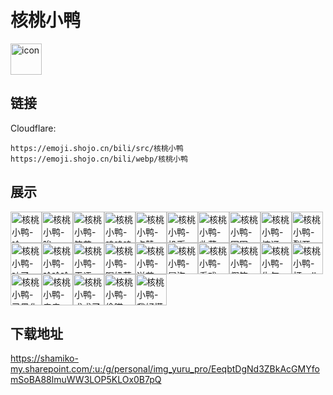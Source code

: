 # 核桃小鸭
<img src="https://emoji.shojo.cn/bili/src/核桃小鸭/icon.png" width="50" height="50" alt="icon">

## 链接
Cloudflare:
```
https://emoji.shojo.cn/bili/src/核桃小鸭
https://emoji.shojo.cn/bili/webp/核桃小鸭
```
## 展示
<img src="https://emoji.shojo.cn/bili/src/核桃小鸭/核桃小鸭-啥.png" width="50" height="50" alt="核桃小鸭-啥"><img src="https://emoji.shojo.cn/bili/src/核桃小鸭/核桃小鸭-唉.png" width="50" height="50" alt="核桃小鸭-唉"><img src="https://emoji.shojo.cn/bili/src/核桃小鸭/核桃小鸭-笔芯.png" width="50" height="50" alt="核桃小鸭-笔芯"><img src="https://emoji.shojo.cn/bili/src/核桃小鸭/核桃小鸭-呜呜呜.png" width="50" height="50" alt="核桃小鸭-呜呜呜"><img src="https://emoji.shojo.cn/bili/src/核桃小鸭/核桃小鸭-点赞.png" width="50" height="50" alt="核桃小鸭-点赞"><img src="https://emoji.shojo.cn/bili/src/核桃小鸭/核桃小鸭-投币.png" width="50" height="50" alt="核桃小鸭-投币"><img src="https://emoji.shojo.cn/bili/src/核桃小鸭/核桃小鸭-收藏.png" width="50" height="50" alt="核桃小鸭-收藏"><img src="https://emoji.shojo.cn/bili/src/核桃小鸭/核桃小鸭-困困.png" width="50" height="50" alt="核桃小鸭-困困"><img src="https://emoji.shojo.cn/bili/src/核桃小鸭/核桃小鸭-惊讶.png" width="50" height="50" alt="核桃小鸭-惊讶"><img src="https://emoji.shojo.cn/bili/src/核桃小鸭/核桃小鸭-裂开.png" width="50" height="50" alt="核桃小鸭-裂开"><img src="https://emoji.shojo.cn/bili/src/核桃小鸭/核桃小鸭-吐了.png" width="50" height="50" alt="核桃小鸭-吐了"><img src="https://emoji.shojo.cn/bili/src/核桃小鸭/核桃小鸭-哈哈哈.png" width="50" height="50" alt="核桃小鸭-哈哈哈"><img src="https://emoji.shojo.cn/bili/src/核桃小鸭/核桃小鸭-无语.png" width="50" height="50" alt="核桃小鸭-无语"><img src="https://emoji.shojo.cn/bili/src/核桃小鸭/核桃小鸭-喝奶茶.png" width="50" height="50" alt="核桃小鸭-喝奶茶"><img src="https://emoji.shojo.cn/bili/src/核桃小鸭/核桃小鸭-送花.png" width="50" height="50" alt="核桃小鸭-送花"><img src="https://emoji.shojo.cn/bili/src/核桃小鸭/核桃小鸭-冒泡.png" width="50" height="50" alt="核桃小鸭-冒泡"><img src="https://emoji.shojo.cn/bili/src/核桃小鸭/核桃小鸭-看戏.png" width="50" height="50" alt="核桃小鸭-看戏"><img src="https://emoji.shojo.cn/bili/src/核桃小鸭/核桃小鸭-假笑.png" width="50" height="50" alt="核桃小鸭-假笑"><img src="https://emoji.shojo.cn/bili/src/核桃小鸭/核桃小鸭-生气.png" width="50" height="50" alt="核桃小鸭-生气"><img src="https://emoji.shojo.cn/bili/src/核桃小鸭/核桃小鸭-打call.png" width="50" height="50" alt="核桃小鸭-打call"><img src="https://emoji.shojo.cn/bili/src/核桃小鸭/核桃小鸭-已黑化.png" width="50" height="50" alt="核桃小鸭-已黑化"><img src="https://emoji.shojo.cn/bili/src/核桃小鸭/核桃小鸭-亲亲.png" width="50" height="50" alt="核桃小鸭-亲亲"><img src="https://emoji.shojo.cn/bili/src/核桃小鸭/核桃小鸭-求求了.png" width="50" height="50" alt="核桃小鸭-求求了"><img src="https://emoji.shojo.cn/bili/src/核桃小鸭/核桃小鸭-偷瞄.png" width="50" height="50" alt="核桃小鸭-偷瞄"><img src="https://emoji.shojo.cn/bili/src/核桃小鸭/核桃小鸭-我好慌.png" width="50" height="50" alt="核桃小鸭-我好慌">

## 下载地址

https://shamiko-my.sharepoint.com/:u:/g/personal/img_yuru_pro/EeqbtDgNd3ZBkAcGMYfomSoBA88lmuWW3LOP5KLOx0B7pQ
